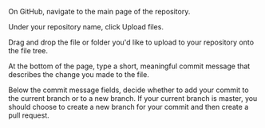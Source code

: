 On GitHub, navigate to the main page of the repository.

Under your repository name, click Upload files.

Drag and drop the file or folder you'd like to upload to your repository onto the file tree.

At the bottom of the page, type a short, meaningful commit message that describes the change you made to the file.

Below the commit message fields, decide whether to add your commit to the current branch or to a new branch. If your current branch is master, you should choose to create a new branch for your commit and then create a pull request.
